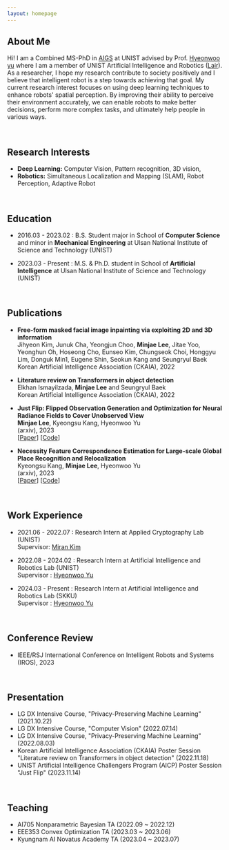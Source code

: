 ```yaml
---
layout: homepage
---
```


## About Me

<!-- Hi! I am a Combined MS-PhD in [AIGS](https://aigs.unist.ac.kr/eng/index.php) at UNIST advised by Prof. [Hyeonwoo yu](https://bogus2000.github.io/) where I am a member of UNIST Artificial Intelligence and Robotics ([Lair](https://lair.unist.ac.kr/)). As a researcher, I hope my research contribute to society positively and I believe that artificial intelligence is a step towards achieving that goal. My current research interest focuses on using deep learning techniques to understand and generate 3D space. Through these researches, we can solve many spatial limitations, and ultimately people in the world can live a better life in various ways. -->


Hi! I am a Combined MS-PhD in [AIGS](https://aigs.unist.ac.kr/eng/index.php) at UNIST advised by Prof. [Hyeonwoo yu](https://bogus2000.github.io/) where I am a member of UNIST Artificial Intelligence and Robotics ([Lair](https://lair.unist.ac.kr/)). As a researcher, I hope my research contribute to society positively and I believe that intelligent robot  is a step towards achieving that goal. My current research interest focuses on using deep learning techniques to enhance robots' spatial perception. By improving their ability to perceive their environment accurately, we can enable robots to make better decisions, perform more complex tasks, and ultimately help people in various ways.

<br>


## Research Interests

- **Deep Learning:** Computer Vision, Pattern recognition, 3D vision,
- **Robotics:** Simultaneous Localization and Mapping (SLAM), Robot Perception, Adaptive Robot

<br>

## Education
- 2016.03 - 2023.02 : B.S. Student major in School of **Computer Science** and minor in **Mechanical Engineering** at Ulsan National Institute of Science and Technology (UNIST)
  
- 2023.03 - Present : M.S. & Ph.D. student in School of **Artificial Intelligence** at Ulsan National Institute of Science and Technology (UNIST)

<br>

## Publications

- **Free-form masked facial image inpainting via exploiting 2D and 3D information**
  <br>
  Jihyeon Kim, Junuk Cha, Yeongjun Choo, **Minjae Lee**, Jitae Yoo, Yeonghun Oh, Hoseong Cho, Eunseo Kim, Chungseok Choi, Honggyu Lim, Donguk Min1, Eugene Shin, Seokun Kang and Seungryul Baek
  <br>
  Korean Artificial Intelligence Association (CKAIA), 2022
  

- **Literature review on Transformers in object detection**
  <br>
  Elkhan Ismayilzada, **Minjae Lee** and Seungryul Baek
  <br>
  Korean Artificial Intelligence Association (CKAIA), 2022



- **Just Flip: Flipped Observation Generation and Optimization for Neural Radiance Fields to Cover Unobserved View**
  <br>
  **Minjae Lee**, Kyeongsu Kang, Hyeonwoo Yu
  <br>
  (arxiv), 2023
  <br>
  [[Paper](https://arxiv.org/pdf/2303.06335.pdf)]
  [[Code](https://github.com/minjae-lulu/Just-Flip)]


- **Necessity Feature Correspondence Estimation for Large-scale Global Place Recognition and Relocalization**
  <br>
  Kyeongsu Kang, **Minjae Lee**, Hyeonwoo Yu
  <br>
  (arxiv), 2023
  <br>
  [[Paper](https://arxiv.org/pdf/2303.06308.pdf)]
  [[Code](https://github.com/Lab-of-AI-and-Robotics/NFC_relocalization)]


<br/>

## Work Experience

- 2021.06 - 2022.07 : Research Intern at Applied Cryptography Lab (UNIST) <br/>
Supervisor: [Miran Kim](https://k-miran.github.io/)<br/>


- 2022.08 - 2024.02 : Research Intern at Artificial Intelligence and Robotics Lab (UNIST) <br/>
Supervisor : [Hyeonwoo Yu](https://bogus2000.github.io/)<br/>

- 2024.03 - Present : Research Intern at Artificial Intelligence and Robotics Lab (SKKU) <br/>
Supervisor : [Hyeonwoo Yu](https://bogus2000.github.io/)<br/>


<br>

## Conference Review
- IEEE/RSJ International Conference on Intelligent Robots and Systems (IROS), 2023

<br>

## Presentation

- LG DX Intensive Course, "Privacy-Preserving Machine Learning" (2021.10.22)
- LG DX Intensive Course, "Computer Vision" (2022.07.14)
- LG DX Intensive Course, "Privacy-Preserving Machine Learning" (2022.08.03)
- Korean Artificial Intelligence Association (CKAIA) Poster Session "Literature review on Transformers in object detection" (2022.11.18) 
- UNIST Artificial Intelligence Challengers Program (AICP) Poster Session "Just Flip" (2023.11.14)


<br>

## Teaching
- AI705 Nonparametric Bayesian TA (2022.09 ~ 2022.12)
- EEE353 Convex Optimization TA (2023.03 ~ 2023.06)
- Kyungnam AI Novatus Academy TA (2023.04 ~ 2023.07)